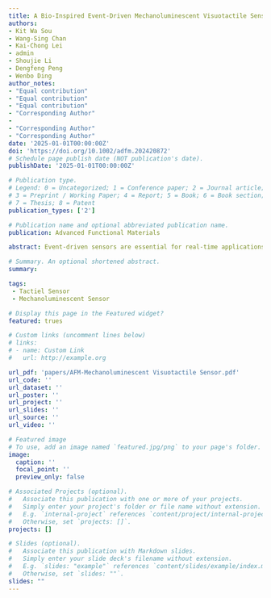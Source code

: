 ```yaml
---
title: A Bio-Inspired Event-Driven Mechanoluminescent Visuotactile Sensor for Intelligent Interactions
authors: 
- Kit Wa Sou
- Wang-Sing Chan
- Kai-Chong Lei
- admin
- Shoujie Li
- Dengfeng Peng
- Wenbo Ding
author_notes:
- "Equal contribution"
- "Equal contribution"
- "Equal contribution"
- "Corresponding Author"
-
- "Corresponding Author"
- "Corresponding Author" 
date: '2025-01-01T00:00:00Z'
doi: 'https://doi.org/10.1002/adfm.202420872'
# Schedule page publish date (NOT publication's date).
publishDate: '2025-01-01T00:00:00Z'

# Publication type.
# Legend: 0 = Uncategorized; 1 = Conference paper; 2 = Journal article;
# 3 = Preprint / Working Paper; 4 = Report; 5 = Book; 6 = Book section;
# 7 = Thesis; 8 = Patent
publication_types: ['2']

# Publication name and optional abbreviated publication name.
publication: Advanced Functional Materials

abstract: Event-driven sensors are essential for real-time applications, yet the integration of current technologies faces limitations such as high cost, complex signal processing, and vulnerability to noise. This work introduces a bio-inspired mechanoluminescence visuotactile sensor that enables standard frame-based cameras to perform event-driven sensing by emitting light only under mechanical stress, eﬀectively acting as an event trigger. Drawing inspiration from the biomechanics of canine teeth, the sensor utilizes a rod-patterned array to enhance mechanoluminescent signal sensitivity and expand the contact surface area. In addition, a machine learning-enabled algorithm is designed to accurately analyze the interaction-triggered mechanoluminescence signal in real-time. The sensor is integrated into a quadruped robot’s mouth interface, demonstrating enhanced interactive capabilities. The system successfully classiﬁes eight interactive activities with an average accuracy of 92.68%. Comprehensive tests validate the sensor’s eﬃcacy in capturing dynamic tactile signals and broadening the application scope of robots in interaction with the environment.

# Summary. An optional shortened abstract.
summary: 

tags:
 - Tactiel Sensor
 - Mechanoluminescent Sensor

# Display this page in the Featured widget?
featured: trues

# Custom links (uncomment lines below)
# links:
# - name: Custom Link
#   url: http://example.org

url_pdf: 'papers/AFM-Mechanoluminescent Visuotactile Sensor.pdf'
url_code: ''
url_dataset: ''
url_poster: ''
url_project: ''
url_slides: ''
url_source: ''
url_video: ''

# Featured image
# To use, add an image named `featured.jpg/png` to your page's folder.
image:
  caption: ''
  focal_point: ''
  preview_only: false

# Associated Projects (optional).
#   Associate this publication with one or more of your projects.
#   Simply enter your project's folder or file name without extension.
#   E.g. `internal-project` references `content/project/internal-project/index.md`.
#   Otherwise, set `projects: []`.
projects: []

# Slides (optional).
#   Associate this publication with Markdown slides.
#   Simply enter your slide deck's filename without extension.
#   E.g. `slides: "example"` references `content/slides/example/index.md`.
#   Otherwise, set `slides: ""`.
slides: ""
---
```

